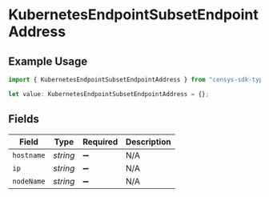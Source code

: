 # KubernetesEndpointSubsetEndpointAddress

## Example Usage

```typescript
import { KubernetesEndpointSubsetEndpointAddress } from "censys-sdk-typescript/models/components";

let value: KubernetesEndpointSubsetEndpointAddress = {};
```

## Fields

| Field              | Type               | Required           | Description        |
| ------------------ | ------------------ | ------------------ | ------------------ |
| `hostname`         | *string*           | :heavy_minus_sign: | N/A                |
| `ip`               | *string*           | :heavy_minus_sign: | N/A                |
| `nodeName`         | *string*           | :heavy_minus_sign: | N/A                |